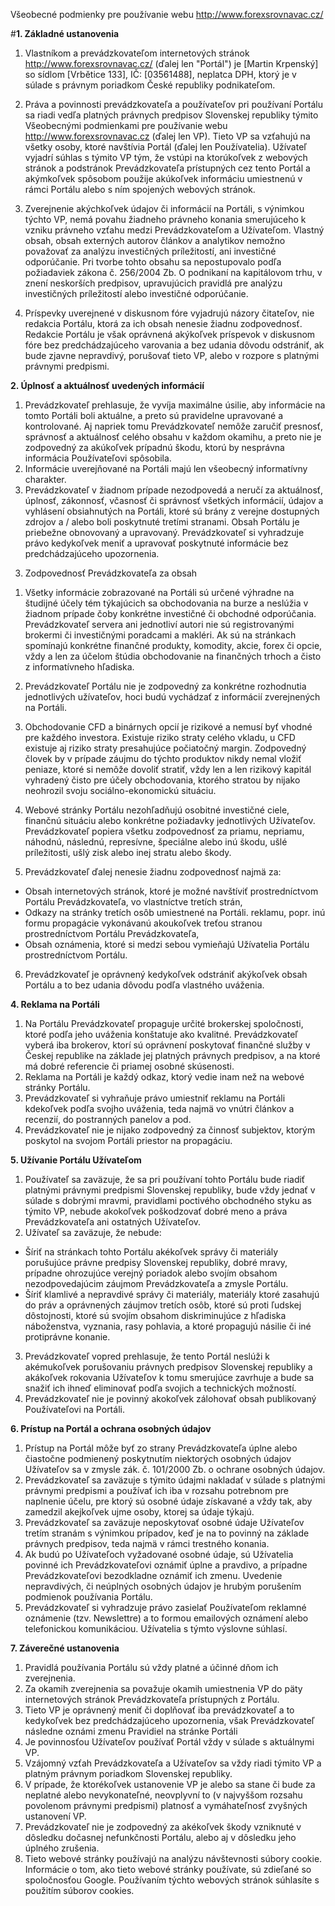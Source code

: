 Všeobecné podmienky pre používanie webu http://www.forexsrovnavac.cz/


#**1. Základné ustanovenia**

1) Vlastníkom a prevádzkovateľom internetových stránok http://www.forexsrovnavac.cz/ (ďalej len "Portál") je [Martin Krpenský] so sídlom [Vrbětice 133], IČ: [03561488], neplatca DPH, ktorý je v súlade s právnym poriadkom České republiky podnikateľom.

2) Práva a povinnosti prevádzkovateľa a používateľov pri používaní Portálu sa riadi vedľa platných právnych predpisov Slovenskej republiky týmito Všeobecnými podmienkami pre používanie webu http://www.forexsrovnavac.cz (ďalej len VP). Tieto VP sa vzťahujú na všetky osoby, ktoré navštívia Portál (ďalej len Používatelia). Užívateľ vyjadrí súhlas s týmito VP tým, že vstúpi na ktorúkoľvek z webových stránok a podstránok Prevádzkovateľa prístupných cez tento Portál a akýmkoľvek spôsobom použije akúkoľvek informáciu umiestnenú v rámci Portálu alebo s ním spojených webových stránok.
3) Zverejnenie akýchkoľvek údajov či informácií na Portáli, s výnimkou týchto VP, nemá povahu žiadneho právneho konania smerujúceho k vzniku právneho vzťahu medzi Prevádzkovateľom a Užívateľom. Vlastný obsah, obsah externých autorov článkov a analytikov nemožno považovať za analýzu investičných príležitostí, ani investičné odporúčanie. Pri tvorbe tohto obsahu sa nepostupovalo podľa požiadaviek zákona č. 256/2004 Zb. O podnikaní na kapitálovom trhu, v znení neskorších predpisov, upravujúcich pravidlá pre analýzu investičných príležitostí alebo investičné odporúčanie.
4) Príspevky uverejnené v diskusnom fóre vyjadrujú názory čitateľov, nie redakcia Portálu, ktorá za ich obsah nenesie žiadnu zodpovednosť. Redakcie Portálu je však oprávnená akýkoľvek príspevok v diskusnom fóre bez predchádzajúceho varovania a bez udania dôvodu odstrániť, ak bude zjavne nepravdivý, porušovať tieto VP, alebo v rozpore s platnými právnymi predpismi.

**2. Úplnosť a aktuálnosť uvedených informácií**

1) Prevádzkovateľ prehlasuje, že vyvíja maximálne úsilie, aby informácie na tomto Portáli boli aktuálne, a preto sú pravidelne upravované a kontrolované. Aj napriek tomu Prevádzkovateľ nemôže zaručiť presnosť, správnosť a aktuálnosť celého obsahu v každom okamihu, a preto nie je zodpovedný za akúkoľvek prípadnú škodu, ktorú by nesprávna informácia Používateľovi spôsobila.
2) Informácie uverejňované na Portáli majú len všeobecný informatívny charakter.
3) Prevádzkovateľ v žiadnom prípade nezodpovedá a neručí za aktuálnosť, úplnosť, zákonnosť, včasnosť či správnosť všetkých informácií, údajov a vyhlásení obsiahnutých na Portáli, ktoré sú brány z verejne dostupných zdrojov a / alebo boli poskytnuté tretími stranami. Obsah Portálu je priebežne obnovovaný a upravovaný. Prevádzkovateľ si vyhradzuje právo kedykoľvek meniť a upravovať poskytnuté informácie bez predchádzajúceho upozornenia.
3. Zodpovednosť Prevádzkovateľa za obsah

1) Všetky informácie zobrazované na Portáli sú určené výhradne na študijné účely tém týkajúcich sa obchodovania na burze a neslúžia v žiadnom prípade čoby konkrétne investičné či obchodné odporúčania. Prevádzkovateľ servera ani jednotliví autori nie sú registrovanými brokermi či investičnými poradcami a makléri. Ak sú na stránkach spomínajú konkrétne finančné produkty, komodity, akcie, forex či opcie, vždy a len za účelom štúdia obchodovanie na finančných trhoch a čisto z informatívneho hľadiska.

2) Prevádzkovateľ Portálu nie je zodpovedný za konkrétne rozhodnutia jednotlivých užívateľov, hoci budú vychádzať z informácií zverejnených na Portáli.

3) Obchodovanie CFD a binárnych opcií je rizikové a nemusí byť vhodné pre každého investora. Existuje riziko straty celého vkladu, u CFD existuje aj riziko straty presahujúce počiatočný margin. Zodpovedný človek by v prípade záujmu do týchto produktov nikdy nemal vložiť peniaze, ktoré si nemôže dovoliť stratiť, vždy len a len rizikový kapitál vyhradený čisto pre účely obchodovania, ktorého stratou by nijako neohrozil svoju sociálno-ekonomickú situáciu.
4) Webové stránky Portálu nezohľadňujú osobitné investičné ciele, finančnú situáciu alebo konkrétne požiadavky jednotlivých Užívateľov. Prevádzkovateľ popiera všetku zodpovednosť za priamu, nepriamu, náhodnú, následnú, represívne, špeciálne alebo inú škodu, ušlé príležitosti, ušlý zisk alebo inej stratu alebo škody.
5) Prevádzkovateľ ďalej nenesie žiadnu zodpovednosť najmä za:
- Obsah internetových stránok, ktoré je možné navštíviť prostredníctvom Portálu Prevádzkovateľa, vo vlastníctve tretích strán,
- Odkazy na stránky tretích osôb umiestnené na Portáli. reklamu, popr. inú formu propagácie vykonávanú akoukoľvek treťou stranou prostredníctvom Portálu Prevádzkovateľa,
- Obsah oznámenia, ktoré si medzi sebou vymieňajú Užívatelia Portálu prostredníctvom Portálu.

6) Prevádzkovateľ je oprávnený kedykoľvek odstrániť akýkoľvek obsah Portálu a to bez udania dôvodu podľa vlastného uváženia.

**4. Reklama na Portáli**

1) Na Portálu Prevádzkovateľ propaguje určité brokerskej spoločnosti, ktoré podľa jeho uváženia konštatuje ako kvalitné. Prevádzkovateľ vyberá iba brokerov, ktorí sú oprávnení poskytovať finančné služby v Českej republike na základe jej platných právnych predpisov, a na ktoré má dobré referencie či priamej osobné skúsenosti.
2) Reklama na Portáli je každý odkaz, ktorý vedie inam než na webové stránky Portálu.
3) Prevádzkovateľ si vyhraňuje právo umiestniť reklamu na Portáli kdekoľvek podľa svojho uváženia, teda najmä vo vnútri článkov a recenzií, do postranných panelov a pod.
4) Prevádzkovateľ nie je nijako zodpovedný za činnosť subjektov, ktorým poskytol na svojom Portáli priestor na propagáciu.

**5. Užívanie Portálu Užívateľom**

1) Používateľ sa zaväzuje, že sa pri používaní tohto Portálu bude riadiť platnými právnymi predpismi Slovenskej republiky, bude vždy jednať v súlade s dobrými mravmi, pravidlami poctivého obchodného styku as týmito VP, nebude akokoľvek poškodzovať dobré meno a práva Prevádzkovateľa ani ostatných Užívateľov.
2) Užívateľ sa zaväzuje, že nebude:
- Šíriť na stránkach tohto Portálu akékoľvek správy či materiály porušujúce právne predpisy Slovenskej republiky, dobré mravy, prípadne ohrozujúce verejný poriadok alebo svojím obsahom nezodpovedajúcim záujmom Prevádzkovateľa a zmysle Portálu.
- Šíriť klamlivé a nepravdivé správy či materiály, materiály ktoré zasahujú do práv a oprávnených záujmov tretích osôb, ktoré sú proti ľudskej dôstojnosti, ktoré sú svojím obsahom diskriminujúce z hľadiska náboženstva, vyznania, rasy pohlavia, a ktoré propagujú násilie či iné protiprávne konanie.
3) Prevádzkovateľ vopred prehlasuje, že tento Portál neslúži k akémukoľvek porušovaniu právnych predpisov Slovenskej republiky a akákoľvek rokovania Užívateľov k tomu smerujúce zavrhuje a bude sa snažiť ich ihneď eliminovať podľa svojich a technických možností.
4) Prevádzkovateľ nie je povinný akokoľvek zálohovať obsah publikovaný Používateľovi na Portáli.

**6. Prístup na Portál a ochrana osobných údajov**

1) Prístup na Portál môže byť zo strany Prevádzkovateľa úplne alebo čiastočne podmienený poskytnutím niektorých osobných údajov Užívateľov sa v zmysle zák. č. 101/2000 Zb. o ochrane osobných údajov.
2) Prevádzkovateľ sa zaväzuje s týmito údajmi nakladať v súlade s platnými právnymi predpismi a používať ich iba v rozsahu potrebnom pre naplnenie účelu, pre ktorý sú osobné údaje získavané a vždy tak, aby zamedzil akejkoľvek ujme osoby, ktorej sa údaje týkajú.
3) Prevádzkovateľ sa zaväzuje neposkytovať osobné údaje Užívateľov tretím stranám s výnimkou prípadov, keď je na to povinný na základe právnych predpisov, teda najmä v rámci trestného konania.
4) Ak budú po Užívateľoch vyžadované osobné údaje, sú Užívatelia povinné ich Prevádzkovateľovi oznámiť úplne a pravdivo, a prípadne Prevádzkovateľovi bezodkladne oznámiť ich zmenu. Uvedenie nepravdivých, či neúplných osobných údajov je hrubým porušením podmienok používania Portálu.
5) Prevádzkovateľ si vyhradzuje právo zasielať Používateľom reklamné oznámenie (tzv. Newslettre) a to formou emailových oznámení alebo telefonickou komunikáciou. Užívatelia s týmto výslovne súhlasí.

**7.  Záverečné ustanovenia**

1) Pravidlá používania Portálu sú vždy platné a účinné dňom ich zverejnenia.
2) Za okamih zverejnenia sa považuje okamih umiestnenia VP do päty internetových stránok Prevádzkovateľa prístupných z Portálu.
3) Tieto VP je oprávnený meniť či doplňovať iba prevádzkovateľ a to kedykoľvek bez predchádzajúceho upozornenia, však Prevádzkovateľ následne oznámi zmenu Pravidiel na stránke Portáli
4) Je povinnosťou Užívateľov používať Portál vždy v súlade s aktuálnymi VP.
5) Vzájomný vzťah Prevádzkovateľa a Užívateľov sa vždy riadi týmito VP a platným právnym poriadkom Slovenskej republiky.
6) V prípade, že ktorékoľvek ustanovenie VP je alebo sa stane či bude za neplatné alebo nevykonateľné, neovplyvní to (v najvyššom rozsahu povolenom právnymi predpismi) platnosť a vymáhateľnosť zvyšných ustanovení VP.
7) Prevádzkovateľ nie je zodpovedný za akékoľvek škody vzniknuté v dôsledku dočasnej nefunkčnosti Portálu, alebo aj v dôsledku jeho úplného zrušenia.
8) Tieto webové stránky používajú na analýzu návštevnosti súbory cookie. Informácie o tom, ako tieto webové stránky používate, sú zdieľané so spoločnosťou Google. Používaním týchto webových stránok súhlasíte s použitím súborov cookies.
